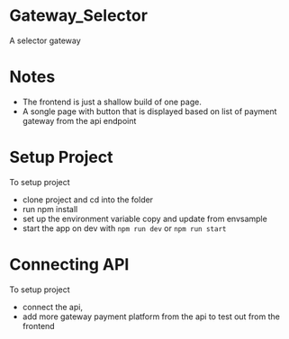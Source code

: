 # Gateway_Selector
A selector gateway



# Notes

- The frontend is just a shallow build of one page. 
- A songle page with button that is displayed based on list of payment gateway from the api endpoint

# Setup Project
To setup project
- clone project and cd into the folder
- run npm install
- set up the environment variable copy and update from envsample
- start the app on dev with `npm run dev` or `npm run start`


# Connecting API
To setup project
- connect the api, 
- add more gateway payment platform from the api to test out from the frontend